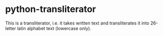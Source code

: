 # python-transliterator
This is a transliterator, i.e. it takes written text and transliterates it into 26-letter latin alphabet text (lowercase only).
